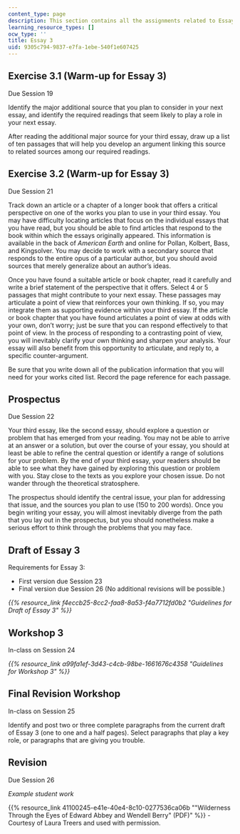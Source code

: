 ```yaml
---
content_type: page
description: This section contains all the assignments related to Essay 3.
learning_resource_types: []
ocw_type: ''
title: Essay 3
uid: 9305c794-9837-e7fa-1ebe-540f1e607425
---
```


Exercise 3.1 (Warm-up for Essay 3)
----------------------------------

Due Session 19

Identify the major additional source that you plan to consider in your next essay, and identify the required readings that seem likely to play a role in your next essay.

After reading the additional major source for your third essay, draw up a list of ten passages that will help you develop an argument linking this source to related sources among our required readings.

Exercise 3.2 (Warm-up for Essay 3)
----------------------------------

Due Session 21

Track down an article or a chapter of a longer book that offers a critical perspective on one of the works you plan to use in your third essay. You may have difficulty locating articles that focus on the individual essays that you have read, but you should be able to find articles that respond to the book within which the essays originally appeared. This information is available in the back of _American Earth_ and online for Pollan, Kolbert, Bass, and Kingsolver. You may decide to work with a secondary source that responds to the entire opus of a particular author, but you should avoid sources that merely generalize about an author’s ideas.

Once you have found a suitable article or book chapter, read it carefully and write a brief statement of the perspective that it offers. Select 4 or 5 passages that might contribute to your next essay. These passages may articulate a point of view that reinforces your own thinking. If so, you may integrate them as supporting evidence within your third essay. If the article or book chapter that you have found articulates a point of view at odds with your own, don’t worry; just be sure that you can respond effectively to that point of view. In the process of responding to a contrasting point of view, you will inevitably clarify your own thinking and sharpen your analysis. Your essay will also benefit from this opportunity to articulate, and reply to, a specific counter-argument.

Be sure that you write down all of the publication information that you will need for your works cited list. Record the page reference for each passage.

Prospectus
----------

Due Session 22

Your third essay, like the second essay, should explore a question or problem that has emerged from your reading. You may not be able to arrive at an answer or a solution, but over the course of your essay, you should at least be able to refine the central question or identify a range of solutions for your problem. By the end of your third essay, your readers should be able to see what they have gained by exploring this question or problem with you. Stay close to the texts as you explore your chosen issue. Do not wander through the theoretical stratosphere.

The prospectus should identify the central issue, your plan for addressing that issue, and the sources you plan to use (150 to 200 words). Once you begin writing your essay, you will almost inevitably diverge from the path that you lay out in the prospectus, but you should nonetheless make a serious effort to think through the problems that you may face.

Draft of Essay 3
----------------

Requirements for Essay 3:

*   First version due Session 23
*   Final version due Session 26 (No additional revisions will be possible.)

_{{% resource_link f4eccb25-8cc2-faa8-8a53-f4a7712fd0b2 "Guidelines for Draft of Essay 3" %}}_

Workshop 3
----------

In-class on Session 24

_{{% resource_link a99fa1ef-3d43-c4cb-98be-1661676c4358 "Guidelines for Workshop 3" %}}_

Final Revision Workshop
-----------------------

In-class on Session 25

Identify and post two or three complete paragraphs from the current draft of Essay 3 (one to one and a half pages). Select paragraphs that play a key role, or paragraphs that are giving you trouble.

Revision
--------

Due Session 26

_Example student work_

{{% resource_link 41100245-e41e-40e4-8c10-0277536ca06b "\"Wilderness Through the Eyes of Edward Abbey and Wendell Berry\" (PDF)" %}} - Courtesy of Laura Treers and used with permission.